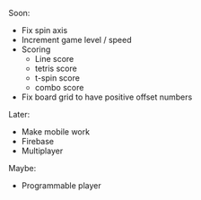 
Soon:
- Fix spin axis
- Increment game level / speed
- Scoring
  - Line score
  - tetris score
  - t-spin score
  - combo score
- Fix board grid to have positive offset numbers

Later:
- Make mobile work
- Firebase
- Multiplayer

Maybe:
- Programmable player
